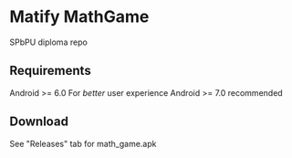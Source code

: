 # Matify MathGame
SPbPU diploma repo

## Requirements
Android >= 6.0
For *better* user experience Android >= 7.0 recommended

## Download
See "Releases" tab for math_game.apk
